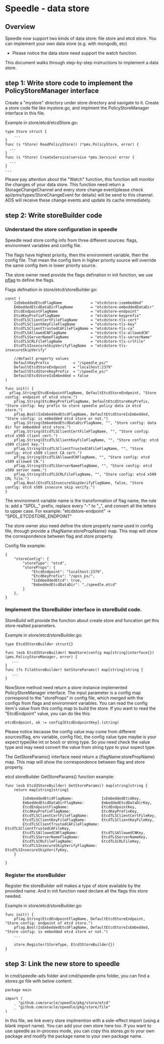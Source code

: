 # Speedle - data store

## Overview
Speedle now support two kinds of data store: file store and etcd store.
You can implement your own data store (e.g. with mongodb, etc)

* Please notice the data store need support the watch function.

This document walks through step-by-step instructions to implement a data store.

## step 1: Write store code to implement the PolicyStoreManager interface

Create a "mystore" directory under store directory and navigate to it.
Create a store code file like mystore.go, and implment the PolicyStoreManager interface in this file.

Example in store/etcd/etcdStore.go:
```
type Store struct {
    ...
}
func (s *Store) ReadPolicyStore() (*pms.PolicyStore, error) {
  ...
}
func (s *Store) CreateService(service *pms.Service) error {
  ...
}
...
```

Please pay attention about the "Watch" function, this function will monitor the changes of your data store. This function need return a StorageChangeChannel and every store change event(please check api/pms/types/StoreChangeEvent for details) will be send to this channel. ADS will receive these change events and update its cache immediately.

## step 2: Write storeBuilder code

### Understand the store configuration in speedle
Speedle read store config info from three different sources: flags, environment variables and config file.

The flags have highest priority, then the environment variable, then the config file. That mean the config item in higher priority source will override the same config item in lower priority source.

The store owner need provide the flags defination in init function, we use [pflag](https://github.com/spf13/pflag) to define the flags. 

Flags defination in store/etcd/storeBuilder.go:
```
const (
    IsEmbeddedEtcdFlagName             = "etcdstore-isembedded"
    EmbeddedEtcdDataDirFlagName        = "etcdstore-embeddedDataDir"
    EtcdEndpointFlagName               = "etcdstore-endpoint"
    EtcdKeyPrefixFlagName              = "etcdstore-keyprefix"
    EtcdTLSClientCertFileFlagName      = "etcdstore-tls-cert"
    EtcdTLSClientKeyFileFlagName       = "etcdstore-tls-key"
    EtcdTLSClientTrustedCAFileFlagName = "etcdstore-tls-ca"
    EtcdTLSAllowedCNFlagName           = "etcdstore-tls-allowedCN"
    EtcdTLSServerNameFlagName          = "etcdstore-tls-serverName"
    EtcdTLSCRLFileFlagName             = "etcdstore-tls-crlFile"
    EtcdTLSInsecureSkipVerifyFlagName  = "etcdstore-tls-insecureSkipVerify"

    //default property values
    DefaultKeyPrefix           = "/speedle_ps/"
    DefaultEtcdStoreEndpoint   = "localhost:2379"
    DefaultEtcdStoreKeyPrefix  = "/speedle_ps/"
    DefaultEtcdStoreIsEmbedded = false
)

func init() {
  pflag.String(EtcdEndpointFlagName, DefaultEtcdStoreEndpoint, "Store config: endpoint of etcd store.")
    pflag.String(EtcdKeyPrefixFlagName, DefaultEtcdStoreKeyPrefix, "Store config: key prefix to store speedle policy data in etcd store.")
    pflag.Bool(IsEmbeddedEtcdFlagName, DefaultEtcdStoreIsEmbedded, "Store config: is embedded etcd store or not.")
    pflag.String(EmbeddedEtcdDataDirFlagName, "", "Store config: data dir for embedded etcd store.")
    pflag.String(EtcdTLSClientCertFileFlagName, "", "Store config: etcd x509 client cert.")
    pflag.String(EtcdTLSClientKeyFileFlagName, "", "Store config: etcd x509 client key.")
    pflag.String(EtcdTLSClientTrustedCAFileFlagName, "", "Store config: etcd x509 client CA cert.")
    pflag.String(EtcdTLSAllowedCNFlagName, "", "Store config: etcd x509 allowed CN.")
    pflag.String(EtcdTLSServerNameFlagName, "", "Store config: etcd x509 server name.")
    pflag.String(EtcdTLSCRLFileFlagName, "", "Store config: etcd x509 CRL file.")
    pflag.Bool(EtcdTLSInsecureSkipVerifyFlagName, false, "Store config: etcd x509 insecure skip verify.")
}
```

The environment variable name is the transformation of flag name, the rule is: add a "SPDL_" prefix, replace every "-" to "_", and convert all the letters to upper case. For example:
"etcdstore-endpoint" -> "SPDL_ETCDSTORE_ENDPOINT"

The store owner also need define the store property name used in config file, through provide a {flagName:storePropName} map. This map will show the correspondence between flag and store property. 

Config file example:
```
{
    "storeConfig": {
        "storeType": "etcd",
        "storeProps": {
            "EtcdEndpoint": "localhost:2379",
            "EtcdKeyPrefix": "/opss_ps/",
            "IsEmbeddedEtcd": true,
            "EmbeddedEtcdDataDir": "./speedle.etcd"
        }
    },
}
```

### Implement the StoreBuilder interface in storeBuild code. 
StoreBuild will provide the function about create store and funcation get this store realted parameters.

Example in store/etcd/storeBuilder.go:
```
type Etcd3StoreBuilder struct{}

func (esb Etcd3StoreBuilder) NewStore(config map[string]interface{}) (pms.PolicyStoreManager, error) {
   ...
}
func (fs FileStoreBuilder) GetStoreParams() map[string]string {
   ...
}
```

NowStore method need return a store instance implemented PolicyStoreManager interface. 
The input parameter is a config map correspond to the "storeProps" in config file, which merged with the configs from flags and environment variables. 
You can read the config item's value from this config map to build the store. If you want to read the "EtcdEndpoint" value, you can do like this: 
```
etcdEndpoint, ok := config[EtcdEndpointKey].(string)
```

Please notice because the config value may come from different sources(flag, env variable, config file), the config value type maybe is your expect type(like int or bool) or string type. So you need check the value type and may need convert the value from string type to your expect type. 

The GetStoreParams() interface need return a {flagName:storePropName} map. This map will show the correspondence between flag and store property.

etcd storeBuilder GetStoreParams() function example:
```
func (esb Etcd3StoreBuilder) GetStoreParams() map[string]string {
    return map[string]string{

        IsEmbeddedEtcdFlagName:             IsEmbeddedEtcdKey,
        EmbeddedEtcdDataDirFlagName:        EmbeddedEtcdDataDirKey,
        EtcdEndpointFlagName:               EtcdEndpointKey,
        EtcdKeyPrefixFlagName:              EtcdKeyPrefixKey,
        EtcdTLSClientCertFileFlagName:      EtcdTLSClientCertFileKey,
        EtcdTLSClientKeyFileFlagName:       EtcdTLSClientKeyFileKey,
        EtcdTLSClientTrustedCAFileFlagName: EtcdTLSClientTrustedCAFileKey,
        EtcdTLSAllowedCNFlagName:           EtcdTLSAllowedCNKey,
        EtcdTLSServerNameFlagName:          EtcdTLSServerNameKey,
        EtcdTLSCRLFileFlagName:             EtcdTLSCRLFileKey,
        EtcdTLSInsecureSkipVerifyFlagName:  EtcdTLSInsecureSkipVerifyKey,
    }

}
```


### Register the storeBuilder
Register the storeBuilder will makes a type of store available by the provided name. 
And in init function need declare all the flags this store needed. 

Example in store/etcd/storeBuilder.go:
```
func init() {
    pflag.String(EtcdEndpointFlagName, DefaultEtcdStoreEndpoint, "Store config: endpoint of etcd store.")
    pflag.Bool(IsEmbeddedEtcdFlagName, DefaultEtcdStoreIsEmbedded, "Store config: is embedded etcd store or not.")
    ...

    store.Register(StoreType, Etcd3StoreBuilder{})
}
```

## step 3: Link the new store to speedle
In cmd/speedle-ads folder and cmd/speedle-pms folder, you can find a stores.go file with below content:

```
package main

import (
    _ "github.com/oracle/speedle/pkg/store/etcd"
    _ "github.com/oracle/speedle/pkg/store/file"
)
```

In this file, we link every store implmention with a side-effect import (using a blank import name). You can add your own store here too.
If you want to use speedle as in-process mode, you can copy this stores.go to your own package and modify the package name to your own package name.
